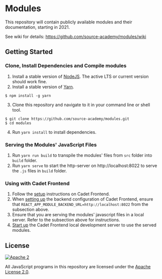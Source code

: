 # Modules

This repository will contain publicly available modules and their documentation, starting in 2021.

See wiki for details: https://github.com/source-academy/modules/wiki

## Getting Started

### Clone, Install Dependencies and Compile modules

1. Install a stable version of [NodeJS](https://nodejs.org/en/). The active LTS or current version should work fine.
2. Install a stable version of [Yarn](https://yarnpkg.com/).
```
$ npm install -g yarn
```
3. Clone this repository and navigate to it in your command line or shell tool.
```
$ git clone https://github.com/source-academy/modules.git
$ cd modules
```
4. Run `yarn install` to install dependencies.

### Serving the Modules' JavaScript Files

1. Run `yarn run build` to transpile the modules' files from `src` folder into `build` folder.
2. Run `yarn serve` to start the http-server on http://localhost:8022 to serve the `.js` files in `build` folder.

### Using with Cadet Frontend

1. Follow the [setup](https://github.com/source-academy/cadet-frontend#getting-started) instructions on Cadet Frontend.
2. When [setting up](https://github.com/source-academy/cadet-frontend#getting-started) the backend configuration of Cadet Frontend, ensure that `REACT_APP_MODULE_BACKEND_URL=http://localhost:8022` from the subsection above. 
3. Ensure that you are serving the modules' javascript files in a local server. Refer to the subsection above for instructions. 
4. [Start up](https://github.com/source-academy/cadet-frontend#getting-started) the Cadet Frontend local development server to use the served modules. 

## License

[![Apache 2][apache2-image]][apache2]

All JavaScript programs in this repository are licensed under the
[Apache License 2.0][apache2].

[apache2]: https://www.apache.org/licenses/LICENSE-2.0
[apache2-image]: https://upload.wikimedia.org/wikipedia/commons/thumb/d/db/Apache_Software_Foundation_Logo_%282016%29.svg/200px-Apache_Software_Foundation_Logo_%282016%29.svg.png
